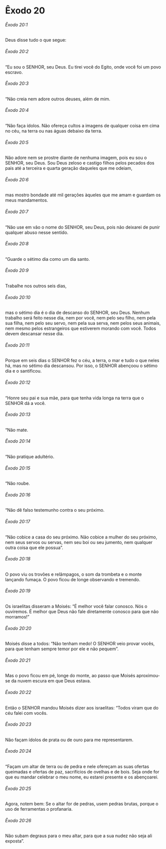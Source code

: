 # Êxodo 20

###### Êxodo 20:1

Deus disse tudo o que segue:

###### Êxodo 20:2

“Eu sou o SENHOR, seu Deus. Eu tirei você do Egito, onde você foi um povo escravo.

###### Êxodo 20:3

“Não creia nem adore outros deuses, além de mim.

###### Êxodo 20:4

“Não faça ídolos. Não ofereça cultos a imagens de qualquer coisa em cima no céu, na terra ou nas águas debaixo da terra.

###### Êxodo 20:5

Não adore nem se prostre diante de nenhuma imagem, pois eu sou o SENHOR, seu Deus. Sou Deus zeloso e castigo filhos pelos pecados dos pais até a terceira e quarta geração daqueles que me odeiam,

###### Êxodo 20:6

mas mostro bondade até mil gerações àqueles que me amam e guardam os meus mandamentos.

###### Êxodo 20:7

“Não use em vão o nome do SENHOR, seu Deus, pois não deixarei de punir qualquer abuso nesse sentido.

###### Êxodo 20:8

“Guarde o sétimo dia como um dia santo.

###### Êxodo 20:9

Trabalhe nos outros seis dias,

###### Êxodo 20:10

mas o sétimo dia é o dia de descanso do SENHOR, seu Deus. Nenhum trabalho será feito nesse dia, nem por você, nem pelo seu filho, nem pela sua filha, nem pelo seu servo, nem pela sua serva, nem pelos seus animais, nem mesmo pelos estrangeiros que estiverem morando com você. Todos devem descansar nesse dia.

###### Êxodo 20:11

Porque em seis dias o SENHOR fez o céu, a terra, o mar e tudo o que neles há, mas no sétimo dia descansou. Por isso, o SENHOR abençoou o sétimo dia e o santificou.

###### Êxodo 20:12

“Honre seu pai e sua mãe, para que tenha vida longa na terra que o SENHOR dá a você.

###### Êxodo 20:13

“Não mate.

###### Êxodo 20:14

“Não pratique adultério.

###### Êxodo 20:15

“Não roube.

###### Êxodo 20:16

“Não dê falso testemunho contra o seu próximo.

###### Êxodo 20:17

“Não cobice a casa do seu próximo. Não cobice a mulher do seu próximo, nem seus servos ou servas, nem seu boi ou seu jumento, nem qualquer outra coisa que ele possua”.

###### Êxodo 20:18

O povo viu os trovões e relâmpagos, o som da trombeta e o monte lançando fumaça. O povo ficou de longe observando e tremendo.

###### Êxodo 20:19

Os israelitas disseram a Moisés: “É melhor você falar conosco. Nós o ouviremos. É melhor que Deus não fale diretamente conosco para que não morramos!”

###### Êxodo 20:20

Moisés disse a todos: “Não tenham medo! O SENHOR veio provar vocês, para que tenham sempre temor por ele e não pequem”.

###### Êxodo 20:21

Mas o povo ficou em pé, longe do monte, ao passo que Moisés aproximou-se da nuvem escura em que Deus estava.

###### Êxodo 20:22

Então o SENHOR mandou Moisés dizer aos israelitas: “Todos viram que do céu falei com vocês.

###### Êxodo 20:23

Não façam ídolos de prata ou de ouro para me representarem.

###### Êxodo 20:24

“Façam um altar de terra ou de pedra e nele ofereçam as suas ofertas queimadas e ofertas de paz, sacrifícios de ovelhas e de bois. Seja onde for que eu mandar celebrar o meu nome, eu estarei presente e os abençoarei.

###### Êxodo 20:25

Agora, notem bem: Se o altar for de pedras, usem pedras brutas, porque o uso de ferramentas o profanaria.

###### Êxodo 20:26

Não subam degraus para o meu altar, para que a sua nudez não seja ali exposta”.

